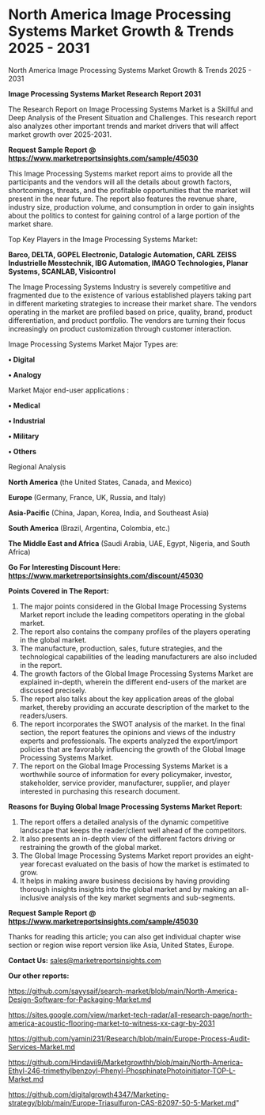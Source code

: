 # North America Image Processing Systems Market Growth & Trends 2025 - 2031
North America Image Processing Systems Market Growth & Trends 2025 - 2031

<strong>Image Processing Systems Market Research Report 2031</strong>

The Research Report on Image Processing Systems Market is a Skillful and Deep Analysis of the Present Situation and Challenges. This research report also analyzes other important trends and market drivers that will affect market growth over 2025-2031.

<strong>Request Sample Report @ <a href=https://www.marketreportsinsights.com/sample/45030>https://www.marketreportsinsights.com/sample/45030</a></strong>

This Image Processing Systems market report aims to provide all the participants and the vendors will all the details about growth factors, shortcomings, threats, and the profitable opportunities that the market will present in the near future. The report also features the revenue share, industry size, production volume, and consumption in order to gain insights about the politics to contest for gaining control of a large portion of the market share.

Top Key Players in the Image Processing Systems Market:

<strong>Barco, DELTA, GOPEL Electronic, Datalogic Automation, CARL ZEISS Industrielle Messtechnik, IBG Automation, IMAGO Technologies, Planar Systems, SCANLAB, Visicontrol</strong>

The Image Processing Systems Industry is severely competitive and fragmented due to the existence of various established players taking part in different marketing strategies to increase their market share. The vendors operating in the market are profiled based on price, quality, brand, product differentiation, and product portfolio. The vendors are turning their focus increasingly on product customization through customer interaction.

Image Processing Systems Market Major Types are:

<strong>•  Digital

•  Analogy</strong>

Market Major end-user applications :

<strong>•  Medical

•  Industrial

•  Military

•  Others</strong>

Regional Analysis

</u><strong><b>North America</b></strong> (the United States, Canada, and Mexico)

<strong><b>Europe </b></strong>(Germany, France, UK, Russia, and Italy)

<strong><b>Asia-Pacific</b></strong> (China, Japan, Korea, India, and Southeast Asia)

<strong><b>South America</b></strong> (Brazil, Argentina, Colombia, etc.)

<strong><b>The Middle East and Africa</b></strong> (Saudi Arabia, UAE, Egypt, Nigeria, and South Africa)

<strong>Go For Interesting Discount Here: <a href=https://www.marketreportsinsights.com/discount/45030>https://www.marketreportsinsights.com/discount/45030</a></strong>

<strong>Points Covered in The Report:</strong>
<ol>
  <li>The major points considered in the Global Image Processing Systems Market report include the leading competitors operating in the global market.</li>
  <li>The report also contains the company profiles of the players operating in the global market.</li>
  <li>The manufacture, production, sales, future strategies, and the technological capabilities of the leading manufacturers are also included in the report.</li>
  <li>The growth factors of the Global Image Processing Systems Market are explained in-depth, wherein the different end-users of the market are discussed precisely.</li>
  <li>The report also talks about the key application areas of the global market, thereby providing an accurate description of the market to the readers/users.</li>
  <li>The report incorporates the SWOT analysis of the market. In the final section, the report features the opinions and views of the industry experts and professionals. The experts analyzed the export/import policies that are favorably influencing the growth of the Global Image Processing Systems Market.</li>
  <li>The report on the Global Image Processing Systems Market is a worthwhile source of information for every policymaker, investor, stakeholder, service provider, manufacturer, supplier, and player interested in purchasing this research document.</li>
</ol>
<strong>Reasons for Buying Global Image Processing Systems Market Report:</strong>

<ol>
  <li>The report offers a detailed analysis of the dynamic competitive landscape that keeps the reader/client well ahead of the competitors.</li>
  <li>It also presents an in-depth view of the different factors driving or restraining the growth of the global market.</li>
  <li>The Global Image Processing Systems Market report provides an eight-year forecast evaluated on the basis of how the market is estimated to grow.</li>
  <li>It helps in making aware business decisions by having providing thorough insights insights into the global market and by making an all-inclusive analysis of the key market segments and sub-segments.</li>
</ol>
<strong>Request Sample Report @ <a href=https://www.marketreportsinsights.com/sample/45030>https://www.marketreportsinsights.com/sample/45030</a></strong>


Thanks for reading this article; you can also get individual chapter wise section or region wise report version like Asia, United States, Europe.

<strong>Contact Us:</strong>
sales@marketreportsinsights.com

<strong>Our other reports:</strong>

<a href=https://github.com/sayysaif/search-market/blob/main/North-America-Design-Software-for-Packaging-Market.md>https://github.com/sayysaif/search-market/blob/main/North-America-Design-Software-for-Packaging-Market.md</a>

<a href=https://sites.google.com/view/market-tech-radar/all-research-page/north-america-acoustic-flooring-market-to-witness-xx-cagr-by-2031>https://sites.google.com/view/market-tech-radar/all-research-page/north-america-acoustic-flooring-market-to-witness-xx-cagr-by-2031</a>

<a href=https://github.com/yamini231/Research/blob/main/Europe-Process-Audit-Services-Market.md>https://github.com/yamini231/Research/blob/main/Europe-Process-Audit-Services-Market.md</a>

<a href=https://github.com/Hindavii9/Marketgrowthh/blob/main/North-America-Ethyl-246-trimethylbenzoyl-Phenyl-PhosphinatePhotoinitiator-TOP-L-Market.md>https://github.com/Hindavii9/Marketgrowthh/blob/main/North-America-Ethyl-246-trimethylbenzoyl-Phenyl-PhosphinatePhotoinitiator-TOP-L-Market.md</a>

<a href=https://github.com/digitalgrowth4347/Marketing-strategy/blob/main/Europe-Triasulfuron-CAS-82097-50-5-Market.md>https://github.com/digitalgrowth4347/Marketing-strategy/blob/main/Europe-Triasulfuron-CAS-82097-50-5-Market.md</a>"
